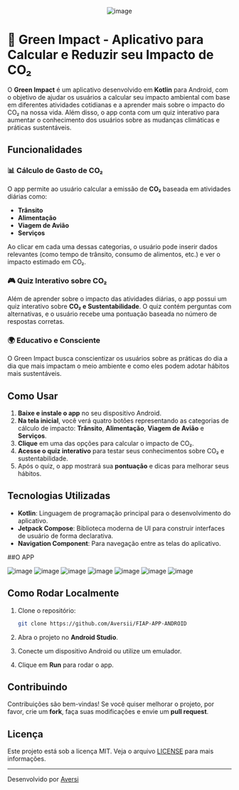 
<p align="center">
  <img src="https://github.com/user-attachments/assets/643c17c2-ca12-4ce0-8d84-3351cd5da663" alt="image" />
</p>



# 🍁 Green Impact - Aplicativo para Calcular e Reduzir seu Impacto de CO₂

O **Green Impact** é um aplicativo desenvolvido em **Kotlin** para Android, com o objetivo de ajudar os usuários a calcular seu impacto ambiental com base em diferentes atividades cotidianas e a aprender mais sobre o impacto do CO₂ na nossa vida. Além disso, o app conta com um quiz interativo para aumentar o conhecimento dos usuários sobre as mudanças climáticas e práticas sustentáveis.

## Funcionalidades

### 📊 **Cálculo de Gasto de CO₂**
O app permite ao usuário calcular a emissão de **CO₂** baseada em atividades diárias como:
- **Trânsito**
- **Alimentação**
- **Viagem de Avião**
- **Serviços**

Ao clicar em cada uma dessas categorias, o usuário pode inserir dados relevantes (como tempo de trânsito, consumo de alimentos, etc.) e ver o impacto estimado em CO₂.

### 🎮 **Quiz Interativo sobre CO₂**
Além de aprender sobre o impacto das atividades diárias, o app possui um quiz interativo sobre **CO₂ e Sustentabilidade**. O quiz contém perguntas com alternativas, e o usuário recebe uma pontuação baseada no número de respostas corretas.

### 🌍 **Educativo e Consciente**
O Green Impact busca conscientizar os usuários sobre as práticas do dia a dia que mais impactam o meio ambiente e como eles podem adotar hábitos mais sustentáveis.

## Como Usar

1. **Baixe e instale o app** no seu dispositivo Android.
2. **Na tela inicial**, você verá quatro botões representando as categorias de cálculo de impacto: **Trânsito**, **Alimentação**, **Viagem de Avião** e **Serviços**.
3. **Clique** em uma das opções para calcular o impacto de CO₂.
4. **Acesse o quiz interativo** para testar seus conhecimentos sobre CO₂ e sustentabilidade.
5. Após o quiz, o app mostrará sua **pontuação** e dicas para melhorar seus hábitos.

## Tecnologias Utilizadas

- **Kotlin**: Linguagem de programação principal para o desenvolvimento do aplicativo.
- **Jetpack Compose**: Biblioteca moderna de UI para construir interfaces de usuário de forma declarativa.
- **Navigation Component**: Para navegação entre as telas do aplicativo.

##O APP

![image](https://github.com/user-attachments/assets/bd91a238-aaad-416e-8cf9-238cd4ddd456)
![image](https://github.com/user-attachments/assets/1069efb4-7aaa-4c50-a9b8-eb9a8ae5aaa0)
![image](https://github.com/user-attachments/assets/0916baf1-e599-447d-ae09-315e4ca25550)
![image](https://github.com/user-attachments/assets/dc2e6402-5be4-4573-93f7-2b51b79569b1)
![image](https://github.com/user-attachments/assets/31d40666-9619-4e07-9898-4094b0e0b8a1)
![image](https://github.com/user-attachments/assets/39fbc532-e5af-4d6c-af12-369353f27430)
![image](https://github.com/user-attachments/assets/6830a2c9-4ec1-4568-ae1e-a8d74c12bc15)




## Como Rodar Localmente

1. Clone o repositório:
    ```bash
    git clone https://github.com/Aversii/FIAP-APP-ANDROID
    ```

2. Abra o projeto no **Android Studio**.

3. Conecte um dispositivo Android ou utilize um emulador.

4. Clique em **Run** para rodar o app.

## Contribuindo

Contribuições são bem-vindas! Se você quiser melhorar o projeto, por favor, crie um **fork**, faça suas modificações e envie um **pull request**.

## Licença

Este projeto está sob a licença MIT. Veja o arquivo [LICENSE](LICENSE) para mais informações.

---

Desenvolvido por [Aversi](https://github.com/aversii)
